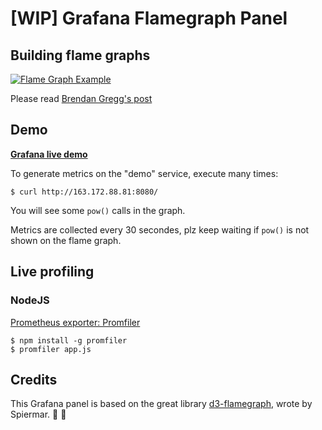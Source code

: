 # [WIP] Grafana Flamegraph Panel

## Building flame graphs

[![Flame Graph Example](https://media.giphy.com/media/l41JMjBaxrZw1bqpi/giphy.gif)](http://spiermar.github.io/d3-flame-graph/)

Please read [Brendan Gregg's post](http://www.brendangregg.com/flamegraphs.html)

## Demo

**[Grafana live demo](http:////163.172.88.81:3000/dashboard/db/demo-flamegraph?orgId=1)**

To generate metrics on the "demo" service, execute many times:

```
$ curl http://163.172.88.81:8080/
```

You will see some `pow()` calls in the graph.

Metrics are collected every 30 secondes, plz keep waiting if `pow()` is not shown on the flame graph.

## Live profiling

### NodeJS

[Prometheus exporter: Promfiler](github.com/samber/node-promfiler)

```
$ npm install -g promfiler
$ promfiler app.js
```

## Credits

This Grafana panel is based on the great library [d3-flamegraph](https://github.com/spiermar/d3-flame-graph), wrote by Spiermar. :clap: :clap:
